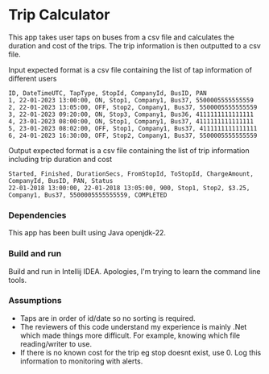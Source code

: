 
# Trip Calculator

This app takes user taps on buses from a csv file and calculates the duration and cost of the trips. The trip information is then outputted to a csv file. 

Input expected format is a csv file containing the list of tap information of different users
```
ID, DateTimeUTC, TapType, StopId, CompanyId, BusID, PAN
1, 22-01-2023 13:00:00, ON, Stop1, Company1, Bus37, 5500005555555559
2, 22-01-2023 13:05:00, OFF, Stop2, Company1, Bus37, 5500005555555559
3, 22-01-2023 09:20:00, ON, Stop3, Company1, Bus36, 4111111111111111
4, 23-01-2023 08:00:00, ON, Stop1, Company1, Bus37, 4111111111111111
5, 23-01-2023 08:02:00, OFF, Stop1, Company1, Bus37, 4111111111111111
6, 24-01-2023 16:30:00, OFF, Stop2, Company1, Bus37, 5500005555555559
```

Output expected format is a csv file containing the list of trip information including trip duration and cost

```
Started, Finished, DurationSecs, FromStopId, ToStopId, ChargeAmount, CompanyId, BusID, PAN, Status
22-01-2018 13:00:00, 22-01-2018 13:05:00, 900, Stop1, Stop2, $3.25, Company1, Bus37, 5500005555555559, COMPLETED
```

### Dependencies

This app has been built using Java openjdk-22.

### Build and run

Build and run in Intellij IDEA. 
Apologies, I'm trying to learn the command line tools. 


### Assumptions

- Taps are in order of id/date so no sorting is required.
- The reviewers of this code understand my experience is mainly .Net which made things more difficult. For example, knowing which file reading/writer to use.
- If there is no known cost for the trip eg stop doesnt exist, use 0. Log this information to monitoring with alerts.